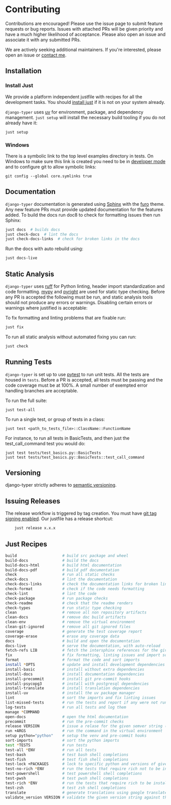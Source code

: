 # Contributing

Contributions are encouraged! Please use the issue page to submit feature requests or bug reports. Issues with attached PRs will be given priority and have a much higher likelihood of acceptance. Please also open an issue and associate it with any submitted PRs.

We are actively seeking additional maintainers. If you're interested, please open an issue or [contact me](https://github.com/bckohan).

## Installation

### Install Just

We provide a platform independent justfile with recipes for all the development tasks. You should [install just](https://just.systems/man/en/installation.html) if it is not on your system already.

`django-typer` uses [uv](https://docs.astral.sh/uv) for environment, package, and dependency management. ``just setup`` will install the necessary build tooling if you do not already have it:

```shell
just setup
```

### Windows

There is a symbolic link to the top level examples directory in tests. On Windows to make sure this link is created you need to be in [developer mode](https://learn.microsoft.com/en-us/windows/apps/get-started/enable-your-device-for-development) and to configure git to allow symbolic links:

```console
git config --global core.symlinks true
```

## Documentation

`django-typer` documentation is generated using [Sphinx](https://www.sphinx-doc.org) with the [furo](https://github.com/pradyunsg/furo) theme. Any new feature PRs must provide updated documentation for the features added. To build the docs run doc8 to check for formatting issues then run Sphinx:

```bash
just docs  # builds docs
just check-docs  # lint the docs
just check-docs-links  # check for broken links in the docs
```

Run the docs with auto rebuild using:

```bash
just docs-live
```

## Static Analysis

`django-typer` uses [ruff](https://docs.astral.sh/ruff/) for Python linting, header import standardization and code formatting. [mypy](http://mypy-lang.org/) and [pyright](https://github.com/microsoft/pyright) are used for static type checking. Before any PR is accepted the following must be run, and static analysis tools should not produce any errors or warnings. Disabling certain errors or warnings where justified is acceptable:

To fix formatting and linting problems that are fixable run:

```bash
just fix
```

To run all static analysis without automated fixing you can run:

```bash
just check
```

## Running Tests

`django-typer` is set up to use [pytest](https://docs.pytest.org) to run unit tests. All the tests are housed in `tests`. Before a PR is accepted, all tests must be passing and the code coverage must be at 100%. A small number of exempted error handling branches are acceptable.

To run the full suite:

```shell
just test-all
```

To run a single test, or group of tests in a class:

```shell
just test <path_to_tests_file>::ClassName::FunctionName
```

For instance, to run all tests in BasicTests, and then just the test_call_command test you would do:

```shell
just test tests/test_basics.py::BasicTests
just test tests/test_basics.py::BasicTests::test_call_command
```

## Versioning

django-typer strictly adheres to [semantic versioning](https://semver.org).

## Issuing Releases

The release workflow is triggered by tag creation. You must have [git tag signing enabled](https://docs.github.com/en/authentication/managing-commit-signature-verification/signing-commits). Our justfile has a release shortcut:

```bash
    just release x.x.x
```

## Just Recipes

```bash
build                    # build src package and wheel
build-docs               # build the docs
build-docs-html          # build html documentation
build-docs-pdf           # build pdf documentation
check                    # run all static checks
check-docs               # lint the documentation
check-docs-links         # check the documentation links for broken links
check-format             # check if the code needs formatting
check-lint               # lint the code
check-package            # run package checks
check-readme             # check that the readme renders
check-types              # run static type checking
clean                    # remove all non repository artifacts
clean-docs               # remove doc build artifacts
clean-env                # remove the virtual environment
clean-git-ignored        # remove all git ignored files
coverage                 # generate the test coverage report
coverage-erase           # erase any coverage data
docs                     # build and open the documentation
docs-live                # serve the documentation, with auto-reload
fetch-refs LIB           # fetch the intersphinx references for the given package
fix                      # fix formatting, linting issues and import sorting
format                   # format the code and sort imports
install *OPTS            # update and install development dependencies
install-basic            # install without extra dependencies
install-docs             # install documentation dependencies
install-precommit        # install git pre-commit hooks
install-psycopg3         # install with postgresql dependencies
install-translate        # install translation dependencies
install-uv               # install the uv package manager
lint                     # sort the imports and fix linting issues
list-missed-tests        # run the tests and report if any were not run - sanity check
log-tests                # run all tests and log them
manage *COMMAND
open-docs                # open the html documentation
precommit                # run the pre-commit checks
release VERSION          # issue a relase for the given semver string (e.g. 2.1.0)
run +ARGS                # run the command in the virtual environment
setup python="python"    # setup the venv and pre-commit hooks
sort-imports             # sort the python imports
test *TESTS              # run tests
test-all *ENV            # run all tests
test-bash                # test bash shell completions
test-fish                # test fish shell completions
test-lock +PACKAGES      # lock to specific python and versions of given dependencies
test-no-rich *ENV        # run the tests that require rich not to be installed
test-powershell          # test powershell shell completions
test-pwsh                # test pwsh shell completions
test-rich *ENV           # run the tests that require rich to be installed
test-zsh                 # test zsh shell completions
translate                # generate translations using google translate
validate_version VERSION # validate the given version string against the lib version
```